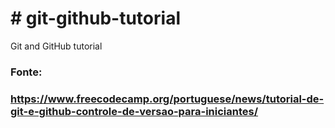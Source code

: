 # # git-github-tutorial
Git and GitHub tutorial

### Fonte:
### https://www.freecodecamp.org/portuguese/news/tutorial-de-git-e-github-controle-de-versao-para-iniciantes/